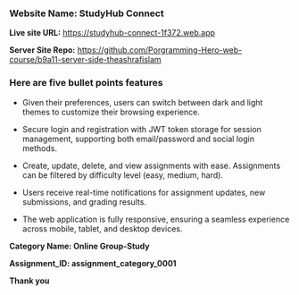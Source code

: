 ### Website Name: StudyHub Connect


**Live site URL:** https://studyhub-connect-1f372.web.app

**Server Site Repo:** https://github.com/Porgramming-Hero-web-course/b9a11-server-side-theashrafislam


### **Here are five bullet points features**

* Given their preferences, users can switch between dark and light themes to customize their browsing experience.


* Secure login and registration with JWT token storage for session management, supporting both email/password and social login methods.


* Create, update, delete, and view assignments with ease. Assignments can be filtered by difficulty level (easy, medium, hard).


* Users receive real-time notifications for assignment updates, new submissions, and grading results.


* The web application is fully responsive, ensuring a seamless experience across mobile, tablet, and desktop devices.


**Category Name: Online Group-Study**

**Assignment_ID: assignment_category_0001**

**Thank you**